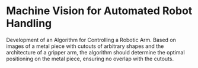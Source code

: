 # Machine Vision for Automated Robot Handling
Development of an Algorithm for Controlling a Robotic Arm. Based on images of a metal piece with cutouts of arbitrary shapes and the architecture of a gripper arm, the algorithm should determine the optimal positioning on the metal piece, ensuring no overlap with the cutouts.

